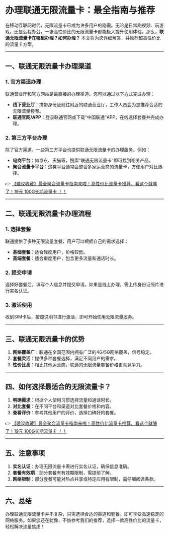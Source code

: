 # 办理联通无限流量卡：最全指南与推荐

在移动互联网时代，无限流量卡已成为许多用户的刚需。无论是日常刷视频、玩游戏，还是远程办公，一张高性价比的无限流量卡都能极大提升使用体验。那么，**联通无限流量卡在哪里办理？如何办理？** 本文将为您详细解答，并推荐超高性价比的流量卡方案。

---

## 一、联通无限流量卡办理渠道

### 1. 官方渠道办理
联通营业厅和官方网站是最直接的办理渠道。您可以通过以下方式完成办理：
- **线下营业厅**：携带身份证前往附近的联通营业厅，工作人员会为您推荐合适的无限流量套餐。
- **联通官网/APP**：登录联通官网或下载“中国联通”APP，在线选择套餐并完成办理。

### 2. 第三方平台办理
除了官方渠道，一些第三方平台也提供联通无限流量卡的办理服务。例如：
- **电商平台**：如京东、天猫等，搜索“联通无限流量卡”即可找到相关产品。
- **聚合流量卡平台**：这类平台通常会整合多家运营商的流量卡，方便用户对比选择。

👉 [【建议收藏】最全聚合流量卡指南来啦！高性价比流量卡推荐，看这个就够了！19元 100G长期流量卡 ！！](https://bit.ly/Liuliangka)

---

## 二、联通无限流量卡办理流程

### 1. 选择套餐
联通提供了多种无限流量套餐，用户可以根据自己的需求选择：
- **基础套餐**：适合轻度用户，价格较低。
- **高端套餐**：适合重度用户，包含更多流量和通话时长。

### 2. 提交申请
选择好套餐后，填写个人信息并提交申请。如果是线上办理，需上传身份证照片进行实名认证。

### 3. 激活使用
收到SIM卡后，按照说明书进行激活，即可开始使用无限流量服务。

---

## 三、联通无限流量卡的优势

1. **网络覆盖广**：联通在全国范围内拥有广泛的4G/5G网络覆盖，信号稳定。
2. **套餐灵活**：提供多种套餐选择，满足不同用户的需求。
3. **性价比高**：相比其他运营商，联通的无限流量套餐价格更具竞争力。

---

## 四、如何选择最适合的无限流量卡？

1. **明确需求**：根据个人使用习惯选择流量和通话时长。
2. **对比套餐**：在不同平台和渠道对比套餐价格和内容。
3. **查看评价**：参考其他用户的评价，选择口碑好的套餐。

👉 [【建议收藏】最全聚合流量卡指南来啦！高性价比流量卡推荐，看这个就够了！19元 100G长期流量卡 ！！](https://bit.ly/Liuliangka)

---

## 五、注意事项

1. **实名认证**：办理无限流量卡需进行实名认证，确保信息准确。
2. **套餐有效期**：部分套餐有有效期限制，需提前了解。
3. **网络限制**：部分套餐可能对热点共享或特定应用有限制，需仔细阅读条款。

---

## 六、总结

办理联通无限流量卡并不复杂，只需选择合适的渠道和套餐，即可享受高速稳定的网络服务。如果您还在犹豫，不妨参考我们的推荐，选择一款高性价比的流量卡，轻松解决流量焦虑！